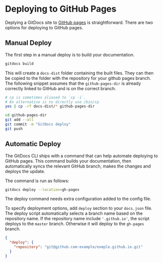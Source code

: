 # Deploying to GitHub Pages

Deplying a GitDocs site to [GitHub pages](https://pages.github.com/) is straightforward. There are two options for deploying to GitHub pages. 

## Manual Deploy

The first step in a manual deploy is to build your documentation.

```bash
gitdocs build
```

This will create a `docs-dist` folder containing the built files. They can then be copied to the folder with the repository for your github pages branch. The following snippet assumes that the `github-pages-dir` is already correctly linked to GitHub and is on the correct branch.

```bash
# cp is sometimes aliased to `cp -i`.
# An alternative is to directly use /bin/cp
yes | cp -rf docs-dist/* github-pages-dir

cd github-pages-dir
git add --all
git commit -m "GitDocs deploy"
git push
```

## Automatic Deploy

The GitDocs CLI ships with a command that can help automate deploying to GitHub pages. This command builds your documentation, then automatically syncs the relevant GitHub branch, makes the changes and deploys the update.

The command is run as follows:

```bash
gitdocs deploy --location=gh-pages
```

<Warning>The deploy command needs extra configuration added to the config file. </Warning>

To specify deployment options, add `deploy` section to your `docs.json` file. The deploy script automatically selects a branch name based on the repository name. If the repository name include `'.github.io'`, the script deploys to the `master` branch. Otherwise it will deploy to the `gh-pages` branch.

```json
{
  "deploy": {
    "repository": "git@github.com:example/exmple.github.io.git"
  }
}
```
